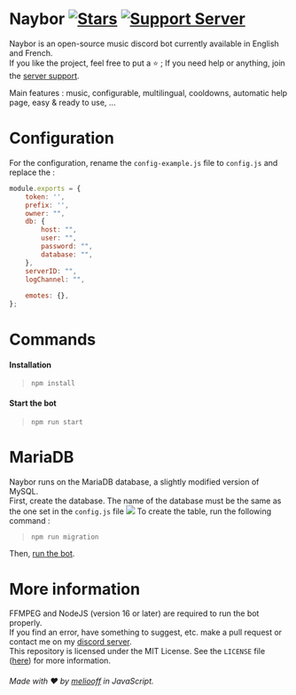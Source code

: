# Naybor [![Stars](https://img.shields.io/github/stars/meliooff/naybor)](https://github.com/meliooff/naybor) [![Support Server](https://img.shields.io/discord/738122381062832180.svg?label=&logo=discord&logoColor=ffffff&color=7389D8&labelColor=6A7EC2)](https://discord.gg/G6WQsMQShZ)

Naybor is an open-source music discord bot currently available in English and French.   
If you like the project, feel free to put a ⭐ ; If you need help or anything, join the [server support](https://discord.gg/G6WQsMQShZ).

Main features : music, configurable, multilingual, cooldowns, automatic help page, easy & ready to use, ...

# Configuration

For the configuration, rename the `config-example.js` file to `config.js` and replace the :
```js
module.exports = {
    token: '',
    prefix: '',
    owner: "",
    db: {
        host: "",
        user: "",
        password: "",
        database: "",
    },
    serverID: "",
    logChannel: "",
    
    emotes: {},
};
```

# Commands

#### Installation
> `npm install`

#### Start the bot
> `npm run start`

# MariaDB

Naybor runs on the MariaDB database, a slightly modified version of MySQL.<br>
First, create the database. The name of the database must be the same as the one set in the `config.js` file
![](https://i.imgur.com/4KH5vSy.png)
To create the table, run the following command :
> `npm run migration`

Then, [run the bot](#start-the-bot).

# More information

FFMPEG and NodeJS (version 16 or later) are required to run the bot properly.  
If you find an error, have something to suggest, etc. make a pull request or contact me on my [discord server](https://discord.gg/G6WQsMQShZ).  
This repository is licensed under the MIT License. See the `LICENSE` file ([here](https://github.com/meliooff/naybor/blob/master/LICENSE)) for more information.   


###### Made with ❤️ by [meliooff](https://github.com/meliooff) in JavaScript.
